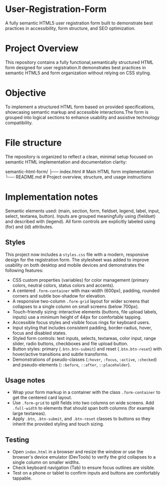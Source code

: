 # User-Registration-Form
A fully semantic HTML5 user registration form built to demonstrate best practices in accessibility, form structure, and SEO optimization.

# Project Overview
This repository contains a fully functional,semantically structured HTML form designed for user registration.It demonstrates best practices in semantic HTML5 and  form organization without relying on CSS styling.

# Objective
To implement a structured HTML form based on provided specifications, showcasing semantic markup and accessible interactions.The form is grouped into logical sections to enhance usability and assistive technology compatibility.

# File structure
The repository is organized to reflect a clean, minimal setup focused on semantic HTML implementation and documentation clarity:

semantic-html-form/
├── index.html   # Main HTML form implementation
└── README.md    # Project overview, structure, and usage instructions

# Implementation notes
Semantic elements used:  (main, section, form, fieldset, legend, label, input, select, textarea, button).
Inputs are grouped meaningfully using  (fieldset) and described with  (legend). 
All form controls are explicitly labeled using (for) and (id) attributes.
 
## Styles

This project now includes a `styles.css` file with a modern, responsive design for the registration form. The stylesheet was added to improve usability on both desktop and mobile devices and demonstrates the following features:

- CSS custom properties (variables) for color management (primary colors, neutral colors, status colors and accents).
- A centered `.form-container` with max-width (600px), padding, rounded corners and subtle box-shadow for elevation.
- A responsive two-column `.form-grid` layout for wider screens that collapses to a single column on small screens (below 700px).
- Touch-friendly sizing: interactive elements (buttons, file upload labels, inputs) use a minimum height of 44px for comfortable tapping.
- Accessible focus styles and visible focus rings for keyboard users.
- Input styling that includes consistent padding, border-radius, hover, focus and disabled states.
- Styled form controls: text inputs, selects, textareas, color input, range slider, radio buttons, checkboxes and file upload button.
- Button styles: primary (`.btn.btn-submit`) and reset (`.btn.btn-reset`) with hover/active transitions and subtle transforms.
- Demonstrations of pseudo-classes (`:hover`, `:focus`, `:active`, `:checked`) and pseudo-elements (`::before`, `::after`, `::placeholder`).

## Usage notes
- Wrap your form markup in a container with the class `.form-container` to get the centered card layout.
- Use `.form-grid` to split fields into two columns on wide screens. Add `.full-width` to elements that should span both columns (for example large textareas).
- Apply `.btn`, `.btn-submit`, and `.btn-reset` classes to buttons so they inherit the provided styling and touch sizing.

## Testing
- Open `index.html` in a browser and resize the window or use the browser's device emulator (DevTools) to verify the grid collapses to a single column on smaller widths.
- Check keyboard navigation (Tab) to ensure focus outlines are visible.
- Test on a phone or tablet to confirm inputs and buttons are comfortably tappable.



